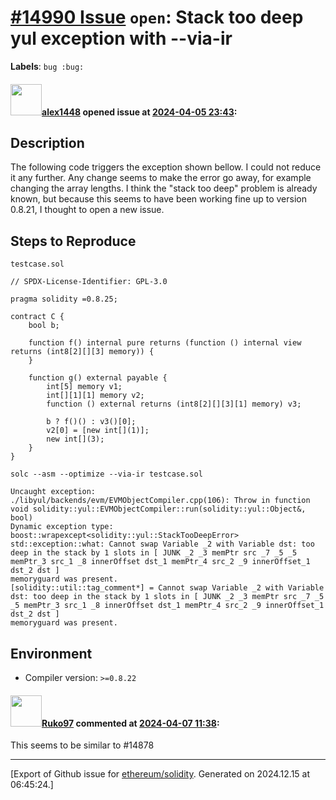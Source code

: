 # [\#14990 Issue](https://github.com/ethereum/solidity/issues/14990) `open`: Stack too deep yul exception with --via-ir
**Labels**: `bug :bug:`


#### <img src="https://avatars.githubusercontent.com/u/148193765?v=4" width="50">[alex1448](https://github.com/alex1448) opened issue at [2024-04-05 23:43](https://github.com/ethereum/solidity/issues/14990):

## Description

The following code triggers the exception shown bellow. I could not reduce it any further. Any change seems to make the error go away, for example changing the array lengths.  I think the "stack too deep" problem is already known, but because this seems to have been working fine up to version 0.8.21, I thought to open a new issue.

## Steps to Reproduce

```testcase.sol```

```solidity
// SPDX-License-Identifier: GPL-3.0

pragma solidity =0.8.25;

contract C {
    bool b;

    function f() internal pure returns (function () internal view returns (int8[2][][3] memory)) {
    }

    function g() external payable {
        int[5] memory v1;
        int[][1][1] memory v2;
        function () external returns (int8[2][][3][1] memory) v3;

        b ? f()() : v3()[0];
        v2[0] = [new int[](1)];
        new int[](3);
    }
}
```

```
solc --asm --optimize --via-ir testcase.sol
```

```
Uncaught exception:
./libyul/backends/evm/EVMObjectCompiler.cpp(106): Throw in function void solidity::yul::EVMObjectCompiler::run(solidity::yul::Object&, bool)
Dynamic exception type: boost::wrapexcept<solidity::yul::StackTooDeepError>
std::exception::what: Cannot swap Variable _2 with Variable dst: too deep in the stack by 1 slots in [ JUNK _2 _3 memPtr src _7 _5 _5 memPtr_3 src_1 _8 innerOffset dst_1 memPtr_4 src_2 _9 innerOffset_1 dst_2 dst ]
memoryguard was present.
[solidity::util::tag_comment*] = Cannot swap Variable _2 with Variable dst: too deep in the stack by 1 slots in [ JUNK _2 _3 memPtr src _7 _5 _5 memPtr_3 src_1 _8 innerOffset dst_1 memPtr_4 src_2 _9 innerOffset_1 dst_2 dst ]
memoryguard was present.
```

## Environment

- Compiler version: ```>=0.8.22```

#### <img src="https://avatars.githubusercontent.com/u/24402767?u=c070f65cd9aeb8f7ff8b4e90d340047e5c077cfc&v=4" width="50">[Ruko97](https://github.com/Ruko97) commented at [2024-04-07 11:38](https://github.com/ethereum/solidity/issues/14990#issuecomment-2041440226):

This seems to be similar to #14878


-------------------------------------------------------------------------------



[Export of Github issue for [ethereum/solidity](https://github.com/ethereum/solidity). Generated on 2024.12.15 at 06:45:24.]
